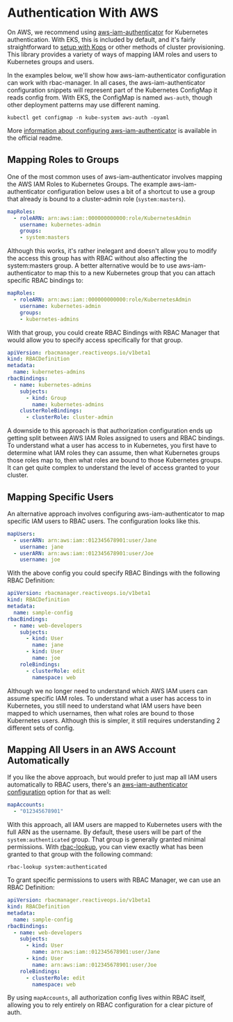 # Authentication With AWS
On AWS, we recommend using [aws-iam-authenticator](https://github.com/kubernetes-sigs/aws-iam-authenticator) for Kubernetes authentication. With EKS, this is included by default, and it's fairly straightforward to [setup with Kops](https://github.com/kubernetes-sigs/aws-iam-authenticator#kops-usage) or other methods of cluster provisioning. This library provides a variety of ways of mapping IAM roles and users to Kubernetes groups and users.

In the examples below, we'll show how aws-iam-authenticator configuration can work with rbac-manager. In all cases, the aws-iam-authenticator configuration snippets will represent part of the Kubernetes ConfigMap it reads config from. With EKS, the ConfigMap is named `aws-auth`, though other deployment patterns may use different naming.

```
kubectl get configmap -n kube-system aws-auth -oyaml
```

More [information about configuring aws-iam-authenticator](https://github.com/kubernetes-sigs/aws-iam-authenticator#full-configuration-format) is available in the official readme.

## Mapping Roles to Groups
One of the most common uses of aws-iam-authenticator involves mapping the AWS IAM Roles to Kubernetes Groups. The example aws-iam-authenticator configuration below uses a bit of a shortcut to use a group that already is bound to a cluster-admin role (`system:masters`).

```yaml
mapRoles:
  - roleARN: arn:aws:iam::000000000000:role/KubernetesAdmin
    username: kubernetes-admin
    groups:
    - system:masters
```

Although this works, it's rather inelegant and doesn't allow you to modify the access this group has with RBAC without also affecting the system:masters group. A better alternative would be to use aws-iam-authenticator to map this to a new Kubernetes group that you can attach specific RBAC bindings to:

```yaml
mapRoles:
  - roleARN: arn:aws:iam::000000000000:role/KubernetesAdmin
    username: kubernetes-admin
    groups:
    - kubernetes-admins
```

With that group, you could create RBAC Bindings with RBAC Manager that would allow you to specify access specifically for that group.

```yaml
apiVersion: rbacmanager.reactiveops.io/v1beta1
kind: RBACDefinition
metadata:
  name: kubernetes-admins
rbacBindings:
  - name: kubernetes-admins
    subjects:
      - kind: Group
        name: kubernetes-admins
    clusterRoleBindings:
      - clusterRole: cluster-admin
```

A downside to this approach is that authorization configuration ends up getting split between AWS IAM Roles assigned to users and RBAC bindings. To understand what a user has access to in Kubernetes, you first have to determine what IAM roles they can assume, then what Kubernetes groups those roles map to, then what roles are bound to those Kubernetes groups. It can get quite complex to understand the level of access granted to your cluster.

## Mapping Specific Users
An alternative approach involves configuring aws-iam-authenticator to map specific IAM users to RBAC users. The configuration looks like this.

```yaml
mapUsers:
  - userARN: arn:aws:iam::012345678901:user/Jane
    username: jane
  - userARN: arn:aws:iam::012345678901:user/Joe
    username: joe
```

With the above config you could specify RBAC Bindings with the following RBAC Definition:

```yaml
apiVersion: rbacmanager.reactiveops.io/v1beta1
kind: RBACDefinition
metadata:
  name: sample-config
rbacBindings:
  - name: web-developers
    subjects:
      - kind: User
        name: jane
      - kind: User
        name: joe
    roleBindings:
      - clusterRole: edit
        namespace: web
```

Although we no longer need to understand which AWS IAM users can assume specific IAM roles. To understand what a user has access to in Kubernetes, you still need to understand what IAM users have been mapped to which usernames, then what roles are bound to those Kubernetes users. Although this is simpler, it still requires understanding 2 different sets of config.

## Mapping All Users in an AWS Account Automatically
If you like the above approach, but would prefer to just map all IAM users automatically to RBAC users, there's an [aws-iam-authenticator configuration](https://github.com/kubernetes-sigs/aws-iam-authenticator#full-configuration-format) option for that as well:

```yaml
mapAccounts:
  - "012345678901"
```

With this approach, all IAM users are mapped to Kubernetes users with the full ARN as the username. By default, these users will be part of the `system:authenticated` group. That group is generally granted minimal permissions. With [rbac-lookup](http://github.com/FairwindsOps/rbac-lookup), you can view exactly what has been granted to that group with the following command:

```
rbac-lookup system:authenticated
```

To grant specific permissions to users with RBAC Manager, we can use an RBAC Definition:

```yaml
apiVersion: rbacmanager.reactiveops.io/v1beta1
kind: RBACDefinition
metadata:
  name: sample-config
rbacBindings:
  - name: web-developers
    subjects:
      - kind: User
        name: arn:aws:iam::012345678901:user/Jane
      - kind: User
        name: arn:aws:iam::012345678901:user/Joe
    roleBindings:
      - clusterRole: edit
        namespace: web
```

By using `mapAccounts`, all authorization config lives within RBAC itself, allowing you to rely entirely on RBAC configuration for a clear picture of auth.